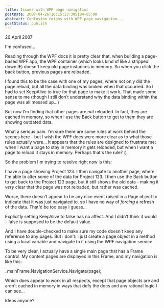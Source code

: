 ```yaml
---
title: Issues with WPF page navigation
postDate: 2007-04-26T16:15:23.305104-05:00
abstract: Confusion reigns with WPF page navigation...
postStatus: publish
---
```

26 April 2007

I'm confused...

Reading through the WPF docs it is pretty clear that, when building a page-based WPF app, the WPF container (which looks kind of like a stripped down IE) doesn't keep old page instances in memory. So when you click the back button, previous pages are reloaded.

I found this to be the case with one of my pages, where not only did the page reload, but all the data binding was broken when that occurred. So I had to set KeepAlive to true for that page to make it work. That made some sense to me (though I still don't understand why the data binding within the page was all messed up...)

But now I'm finding that other pages are *not* reloaded. In fact, they are cached in memory, so when I use the Back button to get to them they are showing outdated data.

What a serious pain. I'm sure there are some rules at work behind the scenes here - but I wish the WPF docs were more clear as to what those rules actually were... It appears that the rules are designed to frustrate me: when I want a page to stay in memory it gets reloaded, but when I want a page to reload it stays in memory. Perhaps that's the rule? :)



So the problem I'm trying to resolve right now is this:

I have a page showing Project 123. I then navigate to another page, where I'm able to alter some of the data for Project 123. I then use the Back button to get back to the Project 123 page, but it still shows the old data - making it *very* clear that the page was not reloaded, but rather was cached.

Worse, there doesn't appear to be any nice event raised in a Page object to indicate that it was just navigated to, so I have no way of *forcing* a refresh of the data. That'd be too easy I guess...

Explicitly setting KeepAlive to false has no affect. And I didn't think it would - false is supposed to be the default value.

And I have double-checked to make sure my code doesn't keep any reference to any pages. But I don't: I just create a page object in a method using a local variable and navigate to it using the WPF navigation service.



To be very clear, I actually have a single main page that has a Frame control. My content pages are displayed in this Frame, and my navigation is like this:

\_mainFrame.NavigationService.Navigate(page);

Which does appear to work in all respects, except that page objects are and aren't cached in memory in ways that defy the docs and any rational logic I can see...

Ideas anyone?
